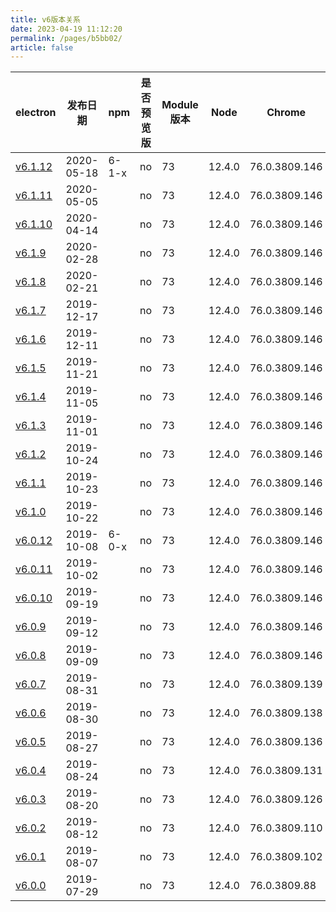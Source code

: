 ```yaml
---
title: v6版本关系
date: 2023-04-19 11:12:20
permalink: /pages/b5bb02/
article: false
---
```


| **electron** | **发布日期** | **npm** | **是否预览版** | **Module 版本** | **Node** | **Chrome** | **下载量** |
| --- | --- | --- | --- | --- | --- | --- | --- |
| [v6.1.12](https://github.com/electron/electron/releases/tag/v6.1.12) | 2020-05-18 | 6-1-x | no | 73 | 12.4.0 | 76.0.3809.146 | 492902 |
| [v6.1.11](https://github.com/electron/electron/releases/tag/v6.1.11) | 2020-05-05 |  | no | 73 | 12.4.0 | 76.0.3809.146 | 46822 |
| [v6.1.10](https://github.com/electron/electron/releases/tag/v6.1.10) | 2020-04-14 |  | no | 73 | 12.4.0 | 76.0.3809.146 | 78022 |
| [v6.1.9](https://github.com/electron/electron/releases/tag/v6.1.9) | 2020-02-28 |  | no | 73 | 12.4.0 | 76.0.3809.146 | 90683 |
| [v6.1.8](https://github.com/electron/electron/releases/tag/v6.1.8) | 2020-02-21 |  | no | 73 | 12.4.0 | 76.0.3809.146 | 13833 |
| [v6.1.7](https://github.com/electron/electron/releases/tag/v6.1.7) | 2019-12-17 |  | no | 73 | 12.4.0 | 76.0.3809.146 | 350367 |
| [v6.1.6](https://github.com/electron/electron/releases/tag/v6.1.6) | 2019-12-11 |  | no | 73 | 12.4.0 | 76.0.3809.146 | 136083 |
| [v6.1.5](https://github.com/electron/electron/releases/tag/v6.1.5) | 2019-11-21 |  | no | 73 | 12.4.0 | 76.0.3809.146 | 152076 |
| [v6.1.4](https://github.com/electron/electron/releases/tag/v6.1.4) | 2019-11-05 |  | no | 73 | 12.4.0 | 76.0.3809.146 | 284126 |
| [v6.1.3](https://github.com/electron/electron/releases/tag/v6.1.3) | 2019-11-01 |  | no | 73 | 12.4.0 | 76.0.3809.146 | 18065 |
| [v6.1.2](https://github.com/electron/electron/releases/tag/v6.1.2) | 2019-10-24 |  | no | 73 | 12.4.0 | 76.0.3809.146 | 77941 |
| [v6.1.1](https://github.com/electron/electron/releases/tag/v6.1.1) | 2019-10-23 |  | no | 73 | 12.4.0 | 76.0.3809.146 | 23132 |
| [v6.1.0](https://github.com/electron/electron/releases/tag/v6.1.0) | 2019-10-22 |  | no | 73 | 12.4.0 | 76.0.3809.146 | 16050 |
| [v6.0.12](https://github.com/electron/electron/releases/tag/v6.0.12) | 2019-10-08 | 6-0-x | no | 73 | 12.4.0 | 76.0.3809.146 | 289240 |
| [v6.0.11](https://github.com/electron/electron/releases/tag/v6.0.11) | 2019-10-02 |  | no | 73 | 12.4.0 | 76.0.3809.146 | 147037 |
| [v6.0.10](https://github.com/electron/electron/releases/tag/v6.0.10) | 2019-09-19 |  | no | 73 | 12.4.0 | 76.0.3809.146 | 378096 |
| [v6.0.9](https://github.com/electron/electron/releases/tag/v6.0.9) | 2019-09-12 |  | no | 73 | 12.4.0 | 76.0.3809.146 | 119824 |
| [v6.0.8](https://github.com/electron/electron/releases/tag/v6.0.8) | 2019-09-09 |  | no | 73 | 12.4.0 | 76.0.3809.146 | 82841 |
| [v6.0.7](https://github.com/electron/electron/releases/tag/v6.0.7) | 2019-08-31 |  | no | 73 | 12.4.0 | 76.0.3809.139 | 230335 |
| [v6.0.6](https://github.com/electron/electron/releases/tag/v6.0.6) | 2019-08-30 |  | no | 73 | 12.4.0 | 76.0.3809.138 | 16010 |
| [v6.0.5](https://github.com/electron/electron/releases/tag/v6.0.5) | 2019-08-27 |  | no | 73 | 12.4.0 | 76.0.3809.136 | 97971 |
| [v6.0.4](https://github.com/electron/electron/releases/tag/v6.0.4) | 2019-08-24 |  | no | 73 | 12.4.0 | 76.0.3809.131 | 42757 |
| [v6.0.3](https://github.com/electron/electron/releases/tag/v6.0.3) | 2019-08-20 |  | no | 73 | 12.4.0 | 76.0.3809.126 | 66120 |
| [v6.0.2](https://github.com/electron/electron/releases/tag/v6.0.2) | 2019-08-12 |  | no | 73 | 12.4.0 | 76.0.3809.110 | 87293 |
| [v6.0.1](https://github.com/electron/electron/releases/tag/v6.0.1) | 2019-08-07 |  | no | 73 | 12.4.0 | 76.0.3809.102 | 89034 |
| [v6.0.0](https://github.com/electron/electron/releases/tag/v6.0.0) | 2019-07-29 |  | no | 73 | 12.4.0 | 76.0.3809.88 | 536317 |

